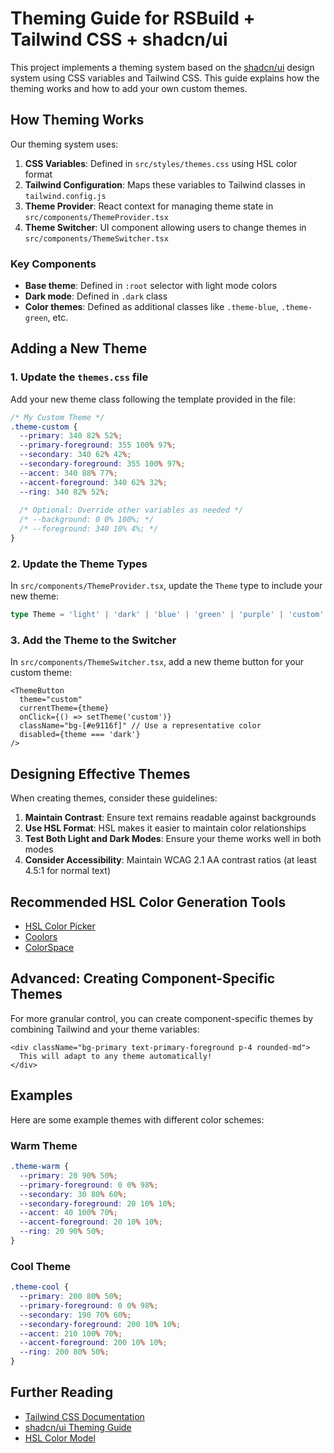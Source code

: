 # Theming Guide for RSBuild + Tailwind CSS + shadcn/ui

This project implements a theming system based on the [shadcn/ui](https://ui.shadcn.com/) design system using CSS variables and Tailwind CSS. This guide explains how the theming works and how to add your own custom themes.

## How Theming Works

Our theming system uses:

1. **CSS Variables**: Defined in `src/styles/themes.css` using HSL color format
2. **Tailwind Configuration**: Maps these variables to Tailwind classes in `tailwind.config.js`
3. **Theme Provider**: React context for managing theme state in `src/components/ThemeProvider.tsx`
4. **Theme Switcher**: UI component allowing users to change themes in `src/components/ThemeSwitcher.tsx`

### Key Components

- **Base theme**: Defined in `:root` selector with light mode colors
- **Dark mode**: Defined in `.dark` class
- **Color themes**: Defined as additional classes like `.theme-blue`, `.theme-green`, etc.

## Adding a New Theme

### 1. Update the `themes.css` file

Add your new theme class following the template provided in the file:

```css
/* My Custom Theme */
.theme-custom {
  --primary: 340 82% 52%;
  --primary-foreground: 355 100% 97%;
  --secondary: 340 62% 42%;
  --secondary-foreground: 355 100% 97%;
  --accent: 340 88% 77%;
  --accent-foreground: 340 62% 32%;
  --ring: 340 82% 52%;
  
  /* Optional: Override other variables as needed */
  /* --background: 0 0% 100%; */
  /* --foreground: 340 10% 4%; */
}
```

### 2. Update the Theme Types

In `src/components/ThemeProvider.tsx`, update the `Theme` type to include your new theme:

```typescript
type Theme = 'light' | 'dark' | 'blue' | 'green' | 'purple' | 'custom';
```

### 3. Add the Theme to the Switcher

In `src/components/ThemeSwitcher.tsx`, add a new theme button for your custom theme:

```tsx
<ThemeButton
  theme="custom"
  currentTheme={theme}
  onClick={() => setTheme('custom')}
  className="bg-[#e9116f]" // Use a representative color
  disabled={theme === 'dark'}
/>
```

## Designing Effective Themes

When creating themes, consider these guidelines:

1. **Maintain Contrast**: Ensure text remains readable against backgrounds
2. **Use HSL Format**: HSL makes it easier to maintain color relationships
3. **Test Both Light and Dark Modes**: Ensure your theme works well in both modes
4. **Consider Accessibility**: Maintain WCAG 2.1 AA contrast ratios (at least 4.5:1 for normal text)

## Recommended HSL Color Generation Tools

- [HSL Color Picker](https://hslpicker.com/)
- [Coolors](https://coolors.co/)
- [ColorSpace](https://mycolor.space/)

## Advanced: Creating Component-Specific Themes

For more granular control, you can create component-specific themes by combining Tailwind and your theme variables:

```tsx
<div className="bg-primary text-primary-foreground p-4 rounded-md">
  This will adapt to any theme automatically!
</div>
```

## Examples

Here are some example themes with different color schemes:

### Warm Theme

```css
.theme-warm {
  --primary: 20 90% 50%;
  --primary-foreground: 0 0% 98%;
  --secondary: 30 80% 60%;
  --secondary-foreground: 20 10% 10%;
  --accent: 40 100% 70%;
  --accent-foreground: 20 10% 10%;
  --ring: 20 90% 50%;
}
```

### Cool Theme

```css
.theme-cool {
  --primary: 200 80% 50%;
  --primary-foreground: 0 0% 98%;
  --secondary: 190 70% 60%;
  --secondary-foreground: 200 10% 10%;
  --accent: 210 100% 70%;
  --accent-foreground: 200 10% 10%;
  --ring: 200 80% 50%;
}
```

## Further Reading

- [Tailwind CSS Documentation](https://tailwindcss.com/docs)
- [shadcn/ui Theming Guide](https://ui.shadcn.com/docs/theming)
- [HSL Color Model](https://developer.mozilla.org/en-US/docs/Web/CSS/color_value/hsl) 